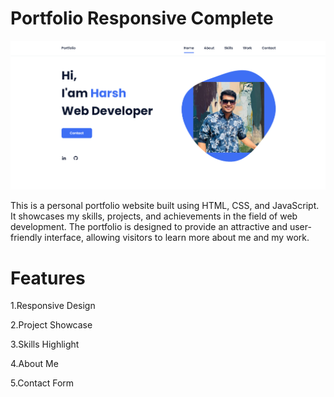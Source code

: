 # Portfolio Responsive Complete

![preview](preview.png)

This is a personal portfolio website built using HTML, CSS, and JavaScript. It showcases my skills, projects, and achievements in the field of web development. The portfolio is designed to provide an attractive and user-friendly interface, allowing visitors to learn more about me and my work.

# Features

1.Responsive Design

2.Project Showcase

3.Skills Highlight

4.About Me

5.Contact Form
